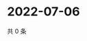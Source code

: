 # 2022-07-06

共 0 条

<!-- BEGIN WEIBO -->
<!-- 最后更新时间 Wed Jul 06 2022 04:01:20 GMT+0800 (China Standard Time) -->

<!-- END WEIBO -->
